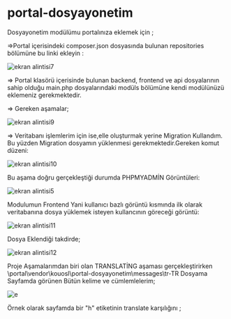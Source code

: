 # portal-dosyayonetim
Dosyayonetim modülümu portalınıza eklemek için ;

=>Portal içerisindeki composer.json dosyasında bulunan repositories bölümüne bu linki  ekleyin :

![ekran alintisi7](https://user-images.githubusercontent.com/45860464/50736786-b2147400-11d2-11e9-85eb-3f741d0b2f70.PNG)


=> Portal klasörü içerisinde bulunan backend, frontend ve api dosyalarının sahip olduğu main.php dosyalarındaki modüls bölümüne kendi modülünüzü eklemeniz gerekmektedir.



=> Gereken aşamalar;

![ekran alintisi9](https://user-images.githubusercontent.com/45860464/50736829-69a98600-11d3-11e9-9018-52e478ebb292.PNG)


 => Veritabanı işlemlerim için ise,elle oluşturmak yerine Migration Kullandım. Bu yüzden Migration dosyamın yüklenmesi gerekmektedir.Gereken komut düzeni:
 
 ![ekran alintisi10](https://user-images.githubusercontent.com/45860464/50736898-ef2d3600-11d3-11e9-861b-70eae751160d.PNG)


Bu aşama doğru gerçekleştiği durumda PHPMYADMİN Görüntüleri:

![ekran alintisi5](https://user-images.githubusercontent.com/45860464/50736912-1a178a00-11d4-11e9-93fd-a1d6172e0cff.PNG)


Modulumun Frontend Yani kullanıcı bazlı görüntü kısmında ilk olarak veritabanına dosya yüklemek isteyen kullancının göreceği görüntü:

![ekran alintisi11](https://user-images.githubusercontent.com/45860464/50736933-6e226e80-11d4-11e9-8d98-76eb0c4e9951.PNG)
  
  
  Dosya Eklendiği takdirde;
  
  ![ekran alintisi12](https://user-images.githubusercontent.com/45860464/50736958-b8a3eb00-11d4-11e9-8200-5ad7476aa4ff.PNG)



Proje Aşamalarımdan biri olan TRANSLATİNG aşaması gerçekleştirirken \portal\vendor\kouosl\portal-dosyayonetim\messages\tr-TR
Dosyama Sayfamda görünen Bütün kelime ve cümlemlelerim;

![e](https://user-images.githubusercontent.com/45860464/50736978-205a3600-11d5-11e9-9353-baf73615705d.PNG)

Örnek olarak sayfamda bir "h" etiketinin translate karşılığını ;


